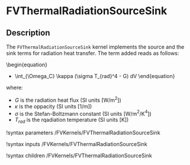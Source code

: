 # FVThermalRadiationSourceSink

## Description

The `FVThermalRadiationSourceSink` kernel implements the source and the sink
terms for radiation heat transfer.
The term added reads as follows:

\begin{equation}
- \int_{\Omega_C} \kappa (\sigma T_{rad}^4 - G) dV
\end{equation}

where:

-  $G$ is the radiation heat flux (SI units [W/m$^2$])
-  $\kappa$ is the oppacity (SI units [1/m])
-  $\sigma$ is the Stefan-Boltzmann constant (SI units [W/m$^2$/K$^4$])
-  $T_{rad}$ is the rqadiation temperature (SI units [K])

!syntax parameters /FVKernels/FVThermalRadiationSourceSink

!syntax inputs /FVKernels/FVThermalRadiationSourceSink

!syntax children /FVKernels/FVThermalRadiationSourceSink
